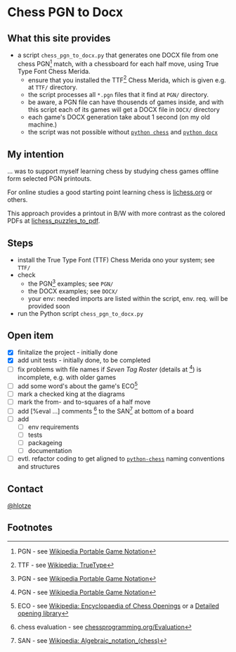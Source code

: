 # Chess PGN to Docx

## What this site provides 
- a script `chess_pgn_to_docx.py`  that generates one DOCX file from one chess PGN[^1] match, with a chessboard for each half move, using True Type Font Chess Merida. 
  - ensure that you installed the TTF[^5] Chess Merida, which is given e.g. at `TTF/` directory.
  - the script processes all `*.pgn` files that it find at `PGN/` directory.
  - be aware, a PGN file can have thousends of games inside, and with this script each of its games will get a DOCX file in `DOCX/` directory
  - each game's DOCX generation take about 1 second (on my old machine.)
  - the script was not possible without [`python chess`](https://github.com/niklasf/python-chess) and [`python docx`](https://github.com/python-openxml/python-docx)

## My intention
... was to support myself learning chess by studying chess games offline form selected PGN printouts.

For online studies a good starting point learning chess is [lichess.org](https://lichess.org/) or others.

This approach provides a printout in B/W with more contrast as the colored PDFs at [lichess_puzzles_to_pdf](https://github.com/hlotze/lichess_puzzles_to_pdf).

## Steps
- install the True Type Font (TTF) Chess Merida ono your system; see `TTF/`
- check 
  - the PGN[^1] examples; see `PGN/`
  - the DOCX examples; see `DOCX/`
  - your env: needed imports are listed within the script, env. req. will be provided soon
- run the Python script `chess_pgn_to_docx.py`

## Open item
- [x] finitalize the project - initially done
- [x] add unit tests - initially done, to be completed
- [ ] fix problems with file names if *Seven Tag Roster* (details at [^1]) is incomplete, e.g. with older games
- [ ] add some word's about the game's ECO[^2]
- [ ] mark a checked king at the diagrams
- [ ] mark the from- and to-squares of a half move
- [ ] add [%eval ...] comments [^3] to the SAN[^4] at bottom of a board
- [ ] add 
  - [ ] env requirements
  - [ ] tests
  - [ ] packageing
  - [ ] documentation
- [ ] evtl. refactor coding to get aligned to [`python-chess`](https://python-chess.readthedocs.io/en/latest/) naming conventions and structures

## Contact
[@hlotze](https://github.com/hlotze)

## Footnotes
[^1]: PGN - see [Wikipedia Portable Game Notation](https://en.wikipedia.org/wiki/Portable_Game_Notation)

[^2]: ECO - see [Wikipedia: Encyclopaedia of Chess Openings](https://en.wikipedia.org/wiki/List_of_chess_openings) or a [Detailed opening library](https://www3.diism.unisi.it/~addabbo/ECO_aperture_scacchi.html)

[^3]: chess evaluation - see [chessprogramming.org/Evaluation](https://www.chessprogramming.org/Evaluation)

[^4]: SAN - see [Wikipedia: Algebraic_notation_(chess)](https://en.wikipedia.org/wiki/Algebraic_notation_(chess))

[^5]: TTF - see [Wikipedia: TrueType](https://en.wikipedia.org/wiki/TrueType)


